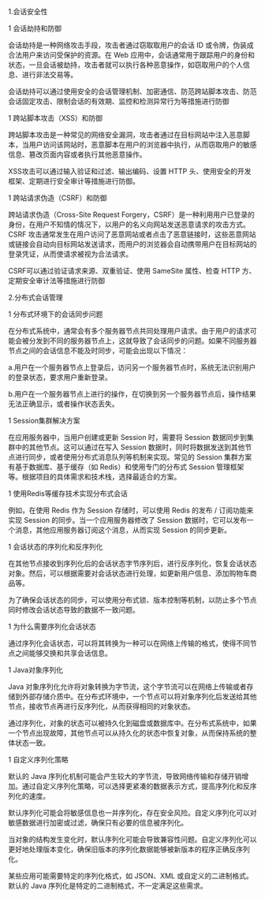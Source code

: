 ﻿1\.会话安全性

1  会话劫持和防御

   会话劫持是一种网络攻击手段，攻击者通过窃取取用户的会话 ID 或令牌，伪装成合法用户来访问受保护的资源。在 Web 应用中，会话通常用于跟踪用户的身份和状态，一旦会话被劫持，攻击者就可以执行各种恶意操作，如窃取用户的个人信息、进行非法交易等。

   会话劫持可以通过使用安全的会话管理机制、加密通信、防范跨站脚本攻击、防范会话固定攻击、限制会话的有效期、监控和检测异常行为等措施进行防御

1  跨站脚本攻击（XSS）和防御

   跨站脚本攻击是一种常见的网络安全漏洞，攻击者通过在目标网站中注入恶意脚本，当用户访问该网站时，恶意脚本在用户的浏览器中执行，从而窃取用户的敏感信息、篡改页面内容或者执行其他恶意操作。

   XSS攻击可以通过输入验证和过滤、输出编码、设置 HTTP 头、使用安全的开发框架、定期进行安全审计等措施进行防御。

1  跨站请求伪造（CSRF）和防御

   跨站请求伪造（Cross-Site Request Forgery，CSRF）是一种利用用户已登录的身份，在用户不知情的情况下，以用户的名义向网站发送恶意请求的攻击方式。CSRF 攻击通常发生在用户访问了恶意网站或者点击了恶意链接时，这些恶意网站或链接会自动向目标网站发送请求，而用户的浏览器会自动携带用户在目标网站的登录凭证，从而使请求被视为合法请求。

   CSRF可以通过验证请求来源、双重验证、使用 SameSite 属性、检查 HTTP 方、定期安全审计法等措施进行防御

2\.分布式会话管理

1  分布式环境下的会话同步问题

   在分布式系统中，通常会有多个服务器节点共同处理用户请求。由于用户的请求可能会被分发到不同的服务器节点上，这就导致了会话同步的问题。如果不同服务器节点之间的会话信息不能及时同步，可能会出现以下情况：

   a.用户在一个服务器节点上登录后，访问另一个服务器节点时，系统无法识别用户的登录状态，要求用户重新登录。

   b.用户在一个服务器节点上进行的操作，在切换到另一个服务器节点后，操作结果无法正确显示，或者操作状态丢失。

1  <a name="ole_link1"></a>Session集群解决方案

   在应用服务器中，当用户创建或更新 Session 时，需要将 Session 数据同步到集群中的其他节点。这可以通过在写入 Session 数据时，同时将数据发送到其他节点进行同步，或者使用分布式消息队列等机制来实现。常见的 Session 集群方案有基于数据库、基于缓存（如 Redis）和使用专门的分布式 Session 管理框架等。根据项目的具体需求和技术栈，选择最适合的方案。

1  使用Redis等缓存技术实现分布式会话

   例如，在使用 Redis 作为 Session 存储时，可以使用 Redis 的发布 / 订阅功能来实现 Session 的同步。当一个应用服务器修改了 Session 数据时，它可以发布一个消息，其他应用服务器订阅这个消息，从而实现 Session 的同步更新。

1  会话状态的序列化和反序列化

   在其他节点接收到序列化后的会话状态字节序列后，进行反序列化，恢复会话状态对象。然后，可以根据需要对会话状态进行处理，如更新用户信息、添加购物车商品等。

   为了确保会话状态的同步，可以使用分布式锁、版本控制等机制，以防止多个节点同时修改会话状态导致的数据不一致问题。

1  为什么需要序列化会话状态

   通过序列化会话状态，可以将其转换为一种可以在网络上传输的格式，使得不同节点之间能够交换和共享会话信息。

1  <a name="ole_link2"></a>Java对象序列化

   Java 对象序列化允许将对象转换为字节流，这个字节流可以在网络上传输或者存储到外部存储介质中。在分布式环境中，一个节点可以将对象序列化后发送给其他节点，接收节点再进行反序列化，从而获得相同的对象状态。

   通过序列化，对象的状态可以被持久化到磁盘或数据库中。在分布式系统中，如果一个节点出现故障，其他节点可以从持久化的状态中恢复对象，从而保持系统的整体状态一致。

1  自定义序列化策略

   默认的 Java 序列化机制可能会产生较大的字节流，导致网络传输和存储开销增加。通过自定义序列化策略，可以选择更紧凑的数据表示方式，提高序列化和反序列化的速度。

   默认序列化可能会将敏感信息也一并序列化，存在安全风险。自定义序列化可以对敏感数据进行加密或过滤，确保只有必要的信息被序列化。

   当对象的结构发生变化时，默认序列化可能会导致兼容性问题。自定义序列化可以更好地处理版本变化，确保旧版本的序列化数据能够被新版本的程序正确反序列化。

   某些应用可能需要特定的序列化格式，如 JSON、XML 或自定义的二进制格式。默认的 Java 序列化是特定的二进制格式，不一定满足这些需求。


